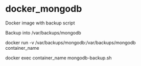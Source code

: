 # docker_mongodb

Docker image with backup script

Backup into /var/backups/mongodb

docker run -v /var/backups/mongodb:/var/backups/mongodb container_name

docker exec container_name mongodb-backup.sh